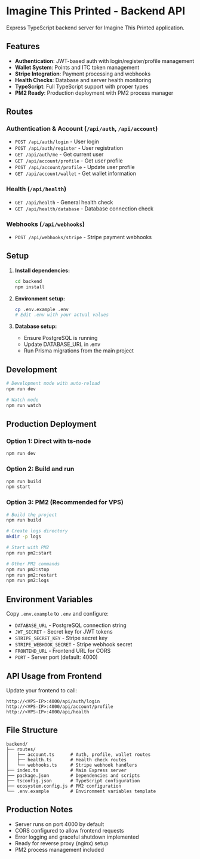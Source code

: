 # Imagine This Printed - Backend API

Express TypeScript backend server for Imagine This Printed application.

## Features

- **Authentication**: JWT-based auth with login/register/profile management
- **Wallet System**: Points and ITC token management
- **Stripe Integration**: Payment processing and webhooks
- **Health Checks**: Database and server health monitoring
- **TypeScript**: Full TypeScript support with proper types
- **PM2 Ready**: Production deployment with PM2 process manager

## Routes

### Authentication & Account (`/api/auth`, `/api/account`)
- `POST /api/auth/login` - User login
- `POST /api/auth/register` - User registration
- `GET /api/auth/me` - Get current user
- `GET /api/account/profile` - Get user profile
- `POST /api/account/profile` - Update user profile
- `GET /api/account/wallet` - Get wallet information

### Health (`/api/health`)
- `GET /api/health` - General health check
- `GET /api/health/database` - Database connection check

### Webhooks (`/api/webhooks`)
- `POST /api/webhooks/stripe` - Stripe payment webhooks

## Setup

1. **Install dependencies:**
   ```bash
   cd backend
   npm install
   ```

2. **Environment setup:**
   ```bash
   cp .env.example .env
   # Edit .env with your actual values
   ```

3. **Database setup:**
   - Ensure PostgreSQL is running
   - Update DATABASE_URL in .env
   - Run Prisma migrations from the main project

## Development

```bash
# Development mode with auto-reload
npm run dev

# Watch mode
npm run watch
```

## Production Deployment

### Option 1: Direct with ts-node
```bash
npm run dev
```

### Option 2: Build and run
```bash
npm run build
npm start
```

### Option 3: PM2 (Recommended for VPS)
```bash
# Build the project
npm run build

# Create logs directory
mkdir -p logs

# Start with PM2
npm run pm2:start

# Other PM2 commands
npm run pm2:stop
npm run pm2:restart
npm run pm2:logs
```

## Environment Variables

Copy `.env.example` to `.env` and configure:

- `DATABASE_URL` - PostgreSQL connection string
- `JWT_SECRET` - Secret key for JWT tokens
- `STRIPE_SECRET_KEY` - Stripe secret key
- `STRIPE_WEBHOOK_SECRET` - Stripe webhook secret
- `FRONTEND_URL` - Frontend URL for CORS
- `PORT` - Server port (default: 4000)

## API Usage from Frontend

Update your frontend to call:
```
http://<VPS-IP>:4000/api/auth/login
http://<VPS-IP>:4000/api/account/profile
http://<VPS-IP>:4000/api/health
```

## File Structure

```
backend/
├── routes/
│   ├── account.ts      # Auth, profile, wallet routes
│   ├── health.ts       # Health check routes
│   └── webhooks.ts     # Stripe webhook handlers
├── index.ts            # Main Express server
├── package.json        # Dependencies and scripts
├── tsconfig.json       # TypeScript configuration
├── ecosystem.config.js # PM2 configuration
└── .env.example        # Environment variables template
```

## Production Notes

- Server runs on port 4000 by default
- CORS configured to allow frontend requests
- Error logging and graceful shutdown implemented
- Ready for reverse proxy (nginx) setup
- PM2 process management included